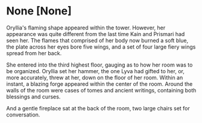 # None [None]
Oryllia's flaming shape appeared within the tower. However, her appearance was quite different from the last time Kain and Prismari had seen her. The flames that comprised of her body now burned a soft blue, the plate across her eyes bore five wings, and a set of four large fiery wings spread from her back.

She entered into the third highest floor, gauging as to how her room was to be organized. Oryllia set her hammer, the one Lyva had gifted to her, or, more accurately, threw at her, down on the floor of her room. Within an instant, a blazing forge appeared within the center of the room. Around the walls of the room were cases of tomes and ancient writings, containing both blessings and curses.

And a gentle fireplace sat at the back of the room, two large chairs set for conversation.
